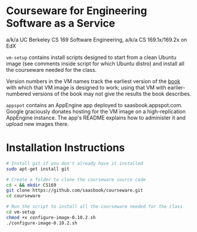 Courseware for Engineering Software as a Service
================================================

a/k/a UC Berkeley CS 169 Software Engineering, a/k/a CS 169.1x/169.2x on
EdX

`vm-setup` contains install scripts designed to start from a clean
Ubuntu image (see comments inside script for which Ubuntu distro) and
install all the courseware needed for the class.

Version numbers in the VM names track the earliest version of the 
[book](http://saasbook.info) with which that VM image is designed to
work; using that VM with earlier-numbered versions of the book may not
give the results the book describes.

`appspot` contains an AppEngine app deployed to saasbook.appspot.com.
Google graciously donates hosting for the VM image on a high-replication
AppEngine instance.  The app's README explains how to administer it and
upload new images there.

Installation Instructions
=========================

```sh
# Install git if you don't already have it installed 
sudo apt-get install git 

# Create a folder to clone the courseware source code 
cd ~ && mkdir CS169
git clone https://github.com/saasbook/courseware.git
cd courseware

# Run the script to install all the courseware needed for the class 
cd vm-setup
chmod +x configure-image-0.10.2.sh
./configure-image-0.10.2.sh
```